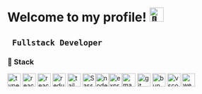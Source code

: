 # Welcome to my profile! <img src="https://fonts.gstatic.com/s/e/notoemoji/latest/1f44b_1f3fb/512.gif" alt="👋" width="32" height="32">
 

**` Fullstack Developer`**
---
### 🍵 Stack


 <img alt="typescript" width="30px" src="https://cdn.jsdelivr.net/gh/devicons/devicon@latest/icons/typescript/typescript-original.svg"/>  <img alt="react" width="30px" src="https://cdn.jsdelivr.net/gh/devicons/devicon@latest/icons/react/react-original.svg"/> <img alt="react" width="30px" src="https://cdn.jsdelivr.net/gh/devicons/devicon@latest/icons/nextjs/nextjs-original.svg"/> <img alt="redux" width="30px" src="https://cdn.jsdelivr.net/gh/devicons/devicon@latest/icons/redux/redux-original.svg"/>  <img alt="tailwindcss" width="30px" src="https://cdn.jsdelivr.net/gh/devicons/devicon@latest/icons/tailwindcss/tailwindcss-original.svg"/> <img alt="Sass" width="30px" src="https://cdn.jsdelivr.net/gh/devicons/devicon@latest/icons/sass/sass-original.svg"/><img alt="node" width="30px" src="https://cdn.jsdelivr.net/gh/devicons/devicon@latest/icons/nodejs/nodejs-original.svg"/><img alt="express" width="30px" src="https://cdn.jsdelivr.net/gh/devicons/devicon@latest/icons/express/express-original.svg"/><img alt="mango" width="30px" src="https://cdn.jsdelivr.net/gh/devicons/devicon@latest/icons/mongodb/mongodb-original.svg"/> <img alt="git" width="30px" src="https://cdn.jsdelivr.net/gh/devicons/devicon@latest/icons/git/git-original.svg"/> <img alt="bun" width="30px" src="https://cdn.jsdelivr.net/gh/devicons/devicon@latest/icons/bun/bun-original.svg"/> <img alt="vscode" width="30px" src="https://cdn.jsdelivr.net/gh/devicons/devicon@latest/icons/vscode/vscode-original.svg"/> <img alt="webstorm" width="30px" src="https://cdn.jsdelivr.net/gh/devicons/devicon@latest/icons/webstorm/webstorm-original.svg"/> 





 


 





